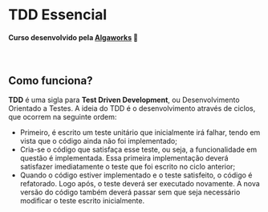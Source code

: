 # TDD Essencial
#### Curso desenvolvido pela [Algaworks](https://www.algaworks.com/) :diving_mask:
&nbsp;

## Como funciona?

__TDD__ é uma sigla para __Test Driven Development__, ou Desenvolvimento Orientado a Testes. A ideia do TDD é o desenvolvimento através de ciclos, que ocorrem na seguinte ordem:

- Primeiro, é escrito um teste unitário que inicialmente irá falhar, tendo em vista que o código ainda não foi implementado;
- Cria-se o código que satisfaça esse teste, ou seja, a funcionalidade em questão é implementada. Essa primeira implementação deverá satisfazer imediatamente o teste que foi escrito no ciclo anterior;
- Quando o código estiver implementado e o teste satisfeito, o código é refatorado. Logo após, o teste deverá ser executado novamente. A nova versão do código também deverá passar sem que seja necessário modificar o teste escrito inicialmente.
